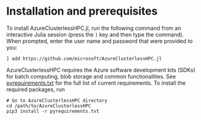 
# Installation and prerequisites

To install AzureClusterlessHPC.jl, run the following command from an interactive Julia session (press the `]` key and then type the command). When prompted, enter the user name and password that were provided to you:

```
] add https://github.com/microsoft/AzureClusterlessHPC.jl
```

AzureClusterlessHPC requires the Azure software development kits (SDKs) for batch computing, blob storage and common functionalities. See [pyrequirements.txt]() for the full list of current requirements. To install the required packages, run

```
# Go to AzureClusterlessHPC directory
cd /path/to/AzureClusterlessHPC
pip3 install -r pyrequirements.txt
```